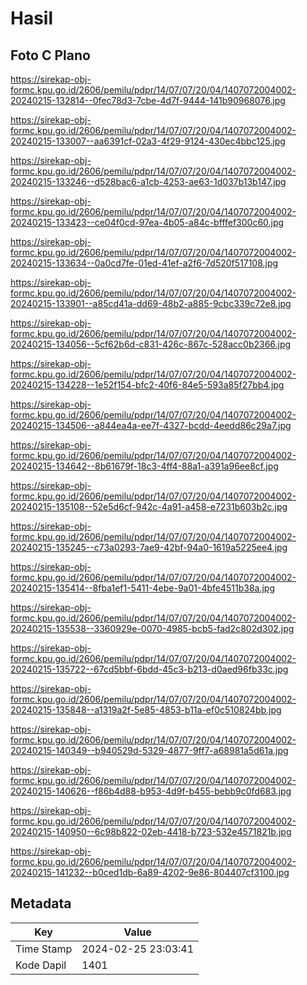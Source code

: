 # Hasil

## Foto C Plano

https://sirekap-obj-formc.kpu.go.id/2606/pemilu/pdpr/14/07/07/20/04/1407072004002-20240215-132814--0fec78d3-7cbe-4d7f-9444-141b90968076.jpg

https://sirekap-obj-formc.kpu.go.id/2606/pemilu/pdpr/14/07/07/20/04/1407072004002-20240215-133007--aa6391cf-02a3-4f29-9124-430ec4bbc125.jpg

https://sirekap-obj-formc.kpu.go.id/2606/pemilu/pdpr/14/07/07/20/04/1407072004002-20240215-133246--d528bac6-a1cb-4253-ae63-1d037b13b147.jpg

https://sirekap-obj-formc.kpu.go.id/2606/pemilu/pdpr/14/07/07/20/04/1407072004002-20240215-133423--ce04f0cd-97ea-4b05-a84c-bfffef300c60.jpg

https://sirekap-obj-formc.kpu.go.id/2606/pemilu/pdpr/14/07/07/20/04/1407072004002-20240215-133634--0a0cd7fe-01ed-41ef-a2f6-7d520f517108.jpg

https://sirekap-obj-formc.kpu.go.id/2606/pemilu/pdpr/14/07/07/20/04/1407072004002-20240215-133901--a85cd41a-dd69-48b2-a885-9cbc339c72e8.jpg

https://sirekap-obj-formc.kpu.go.id/2606/pemilu/pdpr/14/07/07/20/04/1407072004002-20240215-134056--5cf62b6d-c831-426c-867c-528acc0b2366.jpg

https://sirekap-obj-formc.kpu.go.id/2606/pemilu/pdpr/14/07/07/20/04/1407072004002-20240215-134228--1e52f154-bfc2-40f6-84e5-593a85f27bb4.jpg

https://sirekap-obj-formc.kpu.go.id/2606/pemilu/pdpr/14/07/07/20/04/1407072004002-20240215-134506--a844ea4a-ee7f-4327-bcdd-4eedd86c29a7.jpg

https://sirekap-obj-formc.kpu.go.id/2606/pemilu/pdpr/14/07/07/20/04/1407072004002-20240215-134642--8b61679f-18c3-4ff4-88a1-a391a96ee8cf.jpg

https://sirekap-obj-formc.kpu.go.id/2606/pemilu/pdpr/14/07/07/20/04/1407072004002-20240215-135108--52e5d6cf-942c-4a91-a458-e7231b603b2c.jpg

https://sirekap-obj-formc.kpu.go.id/2606/pemilu/pdpr/14/07/07/20/04/1407072004002-20240215-135245--c73a0293-7ae9-42bf-94a0-1619a5225ee4.jpg

https://sirekap-obj-formc.kpu.go.id/2606/pemilu/pdpr/14/07/07/20/04/1407072004002-20240215-135414--8fba1ef1-5411-4ebe-9a01-4bfe4511b38a.jpg

https://sirekap-obj-formc.kpu.go.id/2606/pemilu/pdpr/14/07/07/20/04/1407072004002-20240215-135538--3360929e-0070-4985-bcb5-fad2c802d302.jpg

https://sirekap-obj-formc.kpu.go.id/2606/pemilu/pdpr/14/07/07/20/04/1407072004002-20240215-135722--67cd5bbf-6bdd-45c3-b213-d0aed96fb33c.jpg

https://sirekap-obj-formc.kpu.go.id/2606/pemilu/pdpr/14/07/07/20/04/1407072004002-20240215-135848--a1319a2f-5e85-4853-b11a-ef0c510824bb.jpg

https://sirekap-obj-formc.kpu.go.id/2606/pemilu/pdpr/14/07/07/20/04/1407072004002-20240215-140349--b940529d-5329-4877-9ff7-a68981a5d61a.jpg

https://sirekap-obj-formc.kpu.go.id/2606/pemilu/pdpr/14/07/07/20/04/1407072004002-20240215-140626--f86b4d88-b953-4d9f-b455-bebb9c0fd683.jpg

https://sirekap-obj-formc.kpu.go.id/2606/pemilu/pdpr/14/07/07/20/04/1407072004002-20240215-140950--6c98b822-02eb-4418-b723-532e4571821b.jpg

https://sirekap-obj-formc.kpu.go.id/2606/pemilu/pdpr/14/07/07/20/04/1407072004002-20240215-141232--b0ced1db-6a89-4202-9e86-804407cf3100.jpg


## Metadata

| Key        | Value               |
| ---------- | ------------------- |
| Time Stamp | 2024-02-25 23:03:41 |
| Kode Dapil | 1401                |



